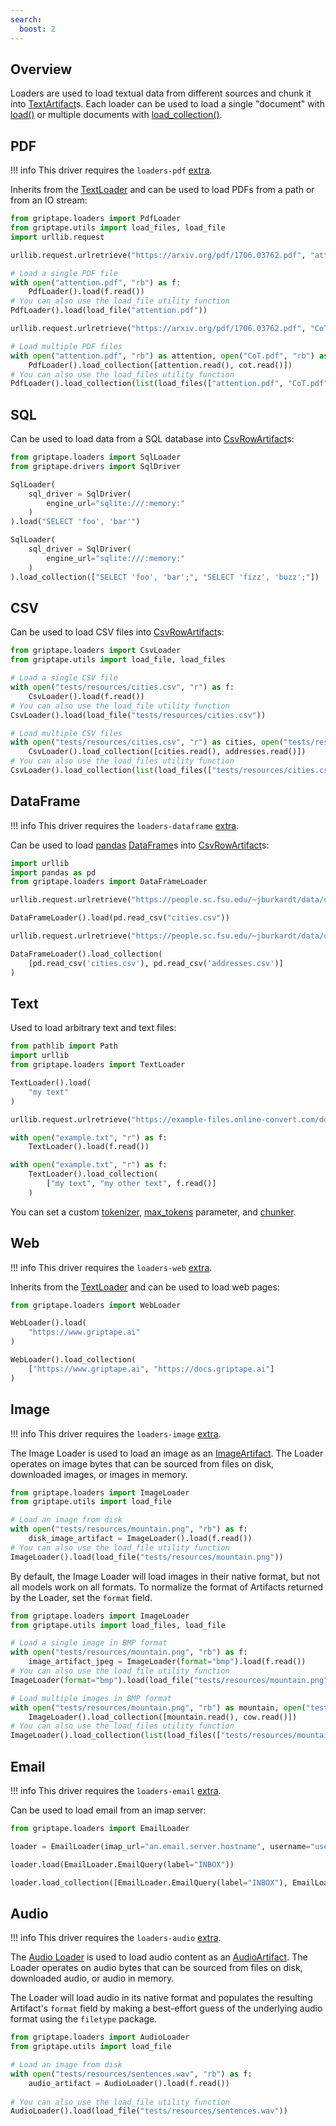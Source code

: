 ```yaml
---
search:
  boost: 2 
---
```


## Overview

Loaders are used to load textual data from different sources and chunk it into [TextArtifact](../../reference/griptape/artifacts/text_artifact.md)s.
Each loader can be used to load a single "document" with [load()](../../reference/griptape/loaders/base_loader.md#griptape.loaders.base_loader.BaseLoader.load) or
multiple documents with [load_collection()](../../reference/griptape/loaders/base_loader.md#griptape.loaders.base_loader.BaseLoader.load_collection).

## PDF

!!! info
    This driver requires the `loaders-pdf` [extra](../index.md#extras).

Inherits from the [TextLoader](../../reference/griptape/loaders/text_loader.md) and can be used to load PDFs from a path or from an IO stream:

```python
from griptape.loaders import PdfLoader
from griptape.utils import load_files, load_file
import urllib.request

urllib.request.urlretrieve("https://arxiv.org/pdf/1706.03762.pdf", "attention.pdf")

# Load a single PDF file
with open("attention.pdf", "rb") as f:
    PdfLoader().load(f.read())
# You can also use the load_file utility function
PdfLoader().load(load_file("attention.pdf"))

urllib.request.urlretrieve("https://arxiv.org/pdf/1706.03762.pdf", "CoT.pdf")

# Load multiple PDF files
with open("attention.pdf", "rb") as attention, open("CoT.pdf", "rb") as cot:
    PdfLoader().load_collection([attention.read(), cot.read()])
# You can also use the load_files utility function
PdfLoader().load_collection(list(load_files(["attention.pdf", "CoT.pdf"]).values()))
```

## SQL

Can be used to load data from a SQL database into [CsvRowArtifact](../../reference/griptape/artifacts/csv_row_artifact.md)s:

```python
from griptape.loaders import SqlLoader
from griptape.drivers import SqlDriver

SqlLoader(
    sql_driver = SqlDriver(
        engine_url="sqlite:///:memory:"
    )
).load("SELECT 'foo', 'bar'")

SqlLoader(
    sql_driver = SqlDriver(
        engine_url="sqlite:///:memory:"
    )
).load_collection(["SELECT 'foo', 'bar';", "SELECT 'fizz', 'buzz';"])
```

## CSV

Can be used to load CSV files into [CsvRowArtifact](../../reference/griptape/artifacts/csv_row_artifact.md)s:

```python
from griptape.loaders import CsvLoader
from griptape.utils import load_file, load_files

# Load a single CSV file
with open("tests/resources/cities.csv", "r") as f:
    CsvLoader().load(f.read())
# You can also use the load_file utility function
CsvLoader().load(load_file("tests/resources/cities.csv"))

# Load multiple CSV files
with open("tests/resources/cities.csv", "r") as cities, open("tests/resources/addresses.csv", "r") as addresses:
    CsvLoader().load_collection([cities.read(), addresses.read()])
# You can also use the load_files utility function
CsvLoader().load_collection(list(load_files(["tests/resources/cities.csv", "tests/resources/addresses.csv"]).values()))
```


## DataFrame

!!! info
    This driver requires the `loaders-dataframe` [extra](../index.md#extras).

Can be used to load [pandas](https://pandas.pydata.org/) [DataFrame](https://pandas.pydata.org/docs/reference/api/pandas.DataFrame.html)s into [CsvRowArtifact](../../reference/griptape/artifacts/csv_row_artifact.md)s:

```python
import urllib
import pandas as pd
from griptape.loaders import DataFrameLoader

urllib.request.urlretrieve("https://people.sc.fsu.edu/~jburkardt/data/csv/cities.csv", "cities.csv")

DataFrameLoader().load(pd.read_csv("cities.csv"))

urllib.request.urlretrieve("https://people.sc.fsu.edu/~jburkardt/data/csv/addresses.csv", "addresses.csv")

DataFrameLoader().load_collection(
    [pd.read_csv('cities.csv'), pd.read_csv('addresses.csv')]
)
```


## Text

Used to load arbitrary text and text files:

```python
from pathlib import Path
import urllib
from griptape.loaders import TextLoader

TextLoader().load(
    "my text"
)

urllib.request.urlretrieve("https://example-files.online-convert.com/document/txt/example.txt", "example.txt")

with open("example.txt", "r") as f:
    TextLoader().load(f.read())

with open("example.txt", "r") as f:
    TextLoader().load_collection(
        ["my text", "my other text", f.read()]
    )
```

You can set a custom [tokenizer](../../reference/griptape/loaders/text_loader.md#griptape.loaders.text_loader.TextLoader.tokenizer), [max_tokens](../../reference/griptape/loaders/text_loader.md#griptape.loaders.text_loader.TextLoader.max_tokens) parameter, and [chunker](../../reference/griptape/loaders/text_loader.md#griptape.loaders.text_loader.TextLoader.chunker).

## Web

!!! info
    This driver requires the `loaders-web` [extra](../index.md#extras).

Inherits from the [TextLoader](../../reference/griptape/loaders/text_loader.md) and can be used to load web pages:

```python
from griptape.loaders import WebLoader

WebLoader().load(
    "https://www.griptape.ai"
)

WebLoader().load_collection(
    ["https://www.griptape.ai", "https://docs.griptape.ai"]
)
```

## Image

!!! info
    This driver requires the `loaders-image` [extra](../index.md#extras).

The Image Loader is used to load an image as an [ImageArtifact](./artifacts.md#imageartifact). The Loader operates on image bytes that can be sourced from files on disk, downloaded images, or images in memory.

```python
from griptape.loaders import ImageLoader
from griptape.utils import load_file

# Load an image from disk
with open("tests/resources/mountain.png", "rb") as f:
    disk_image_artifact = ImageLoader().load(f.read())
# You can also use the load_file utility function
ImageLoader().load(load_file("tests/resources/mountain.png"))
```

By default, the Image Loader will load images in their native format, but not all models work on all formats. To normalize the format of Artifacts returned by the Loader, set the `format` field.

```python
from griptape.loaders import ImageLoader
from griptape.utils import load_files, load_file

# Load a single image in BMP format
with open("tests/resources/mountain.png", "rb") as f:
    image_artifact_jpeg = ImageLoader(format="bmp").load(f.read())
# You can also use the load_file utility function
ImageLoader(format="bmp").load(load_file("tests/resources/mountain.png"))

# Load multiple images in BMP format
with open("tests/resources/mountain.png", "rb") as mountain, open("tests/resources/cow.png", "rb") as cow:
    ImageLoader().load_collection([mountain.read(), cow.read()])
# You can also use the load_files utility function
ImageLoader().load_collection(list(load_files(["tests/resources/mountain.png", "tests/resources/cow.png"]).values()))
```


## Email

!!! info
    This driver requires the `loaders-email` [extra](../index.md#extras).

Can be used to load email from an imap server:

```python
from griptape.loaders import EmailLoader

loader = EmailLoader(imap_url="an.email.server.hostname", username="username", password="password")

loader.load(EmailLoader.EmailQuery(label="INBOX"))

loader.load_collection([EmailLoader.EmailQuery(label="INBOX"), EmailLoader.EmailQuery(label="SENT")])
```

## Audio

!!! info
    This driver requires the `loaders-audio` [extra](../index.md#extras).

The [Audio Loader](../../reference/griptape/loaders/audio_loader.md) is used to load audio content as an [AudioArtifact](./artifacts.md#audioartifact). The Loader operates on audio bytes that can be sourced from files on disk, downloaded audio, or audio in memory.

The Loader will load audio in its native format and populates the resulting Artifact's `format` field by making a best-effort guess of the underlying audio format using the `filetype` package.

```python
from griptape.loaders import AudioLoader
from griptape.utils import load_file

# Load an image from disk
with open("tests/resources/sentences.wav", "rb") as f:
    audio_artifact = AudioLoader().load(f.read())
    
# You can also use the load_file utility function
AudioLoader().load(load_file("tests/resources/sentences.wav"))
```
